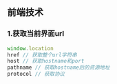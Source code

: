 ## 前端技术

### 1.获取当前界面url
```javascript
window.location
href // 获取整个url字符串
host // 获取hostname和port
pathname // 获取hostname后的资源地址
protocol // 获取协议
```